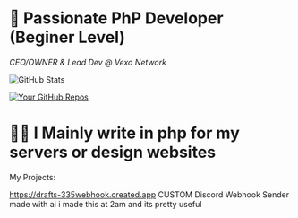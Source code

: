 # 🐘 Passionate PhP Developer (Beginer Level)

*CEO/OWNER & Lead Dev @ Vexo Network*

![GitHub Stats](https://github-readme-stats.vercel.app/api?username=phrqndydevs&show_icons=true)

[![Your GitHub Repos](https://github-readme-stats.vercel.app/api?username=yourusername&show_icons=true&theme=dark)](https://github.com/phrqndydevs?tab=repositories)

# 🧑‍💻 I Mainly write in php for my servers or design websites


My Projects:

https://drafts-335webhook.created.app
CUSTOM Discord Webhook Sender made with ai 
i made this at 2am and its pretty useful 
